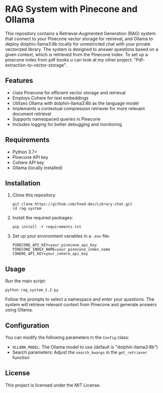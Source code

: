 # RAG System with Pinecone and Ollama

This repository contains a Retrieval-Augmented Generation (RAG) system that connect to your Pinecone vector storage for retrieval, 
and Ollama to deploy dolphin-llama3:8b locally for unrestricted chat with your private vectorized library. 
The system is designed to answer questions based on a given context, which is retrieved from the Pinecone index.
To set up a pinecone index from pdf books u can look at my other project: "Pdf-extraction-to-vector-storage".

## Features

- Uses Pinecone for efficient vector storage and retrieval
- Employs Cohere for text embeddings
- Utilizes Ollama with dolphin-llama3:8b as the language model
- Implements a contextual compression retriever for more relevant document retrieval
- Supports namespaced queries in Pinecone
- Includes logging for better debugging and monitoring

## Requirements

- Python 3.7+
- Pinecone API key
- Cohere API key
- Ollama (locally installed)

## Installation

1. Clone this repository:
   ```
   git clone https://github.com/Feed-dev/Library-chat.git
   cd rag-system
   ```

2. Install the required packages:
   ```
   pip install -r requirements.txt
   ```

3. Set up your environment variables in a `.env` file:
   ```
   PINECONE_API_KEY=your_pinecone_api_key
   PINECONE_INDEX_NAME=your_pinecone_index_name
   COHERE_API_KEY=your_cohere_api_key
   ```

## Usage

Run the main script:

```
python rag_system_1.2.py
```

Follow the prompts to select a namespace and enter your questions. The system will retrieve relevant context from Pinecone and generate answers using Ollama.

## Configuration

You can modify the following parameters in the `Config` class:

- `OLLAMA_MODEL`: The Ollama model to use (default is "dolphin-llama3:8b")
- Search parameters: Adjust the `search_kwargs` in the `get_retriever` function

## License

This project is licensed under the MIT License.
